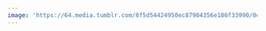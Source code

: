 ```yaml
---
image: 'https://64.media.tumblr.com/8f5d54424950ec87904356e186f33990/0cf1b46acf947b11-ae/s1280x1920/bce2043a8f441c333b68f6f619a7731dc2f3b396.jpg'
---
```

